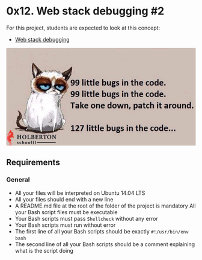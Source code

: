 # 0x12. Web stack debugging #2

For this project, students are expected to look at this concept:

- [Web stack debugging](https://github.com/Cristhian-Carbonell/holberton-system_engineering-devops/blob/master/0x12-web_stack_debugging_2/imagen/99holberton.jpg?raw=true)

![imagen](https://github.com/Cristhian-Carbonell/holberton-system_engineering-devops/blob/master/0x12-web_stack_Debugging_2/imagen/99holberton.jpg)

## Requirements
### General
- All your files will be interpreted on Ubuntu 14.04 LTS
- All your files should end with a new line
- A README.md file at the root of the folder of the project is mandatory
All your Bash script files must be executable
- Your Bash scripts must pass ```Shellcheck``` without any error
- Your Bash scripts must run without error
- The first line of all your Bash scripts should be exactly ```#!/usr/bin/env bash```
- The second line of all your Bash scripts should be a comment explaining what is the script doing